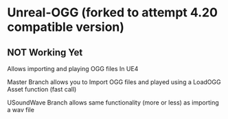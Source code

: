 # Unreal-OGG (forked to attempt 4.20 compatible version)
## NOT Working Yet

Allows importing and playing OGG files In UE4

Master Branch allows you to Import OGG files and played using a LoadOGG Asset function (fast call)

USoundWave Branch allows same functionality (more or less) as importing a wav file

